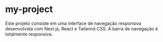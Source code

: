 # my-project
 Este projeto consiste em uma interface de navegação responsiva desenvolvida com Next.js, React e Tailwind CSS.  A barra de navegação é totalmente responsiva.
